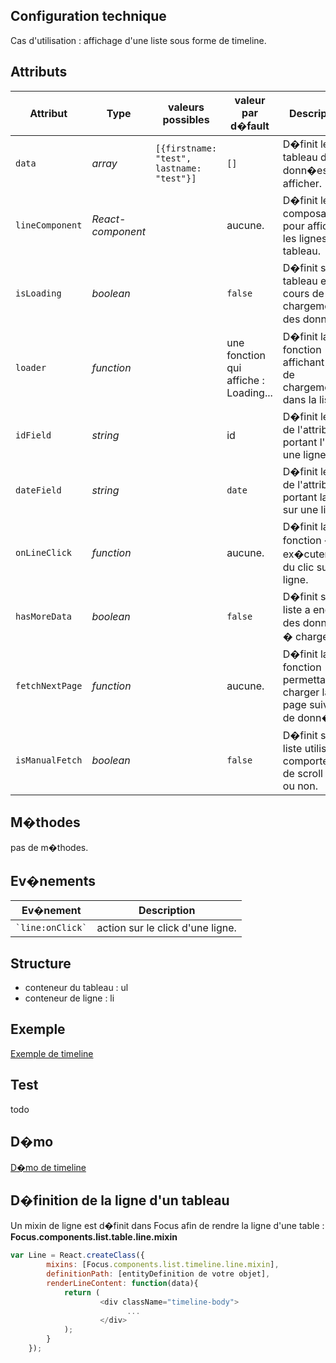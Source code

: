 ## Configuration technique
Cas d'utilisation :
affichage d'une liste sous forme de timeline.

## Attributs
<table>
	<thead>
        <tr>
            <th>Attribut</th>
            <th>Type</th>
            <th>valeurs possibles</th>
            <th>valeur par d�fault</th>
            <th>Description</th>
        </tr>
    </thead>
    <tbody>
        <tr>
            <td><code>data</code></td>
            <td><i>array</i></td>
            <td><code>[{firstname: "test", lastname: "test"}]</code></td>
            <td><code>[]</code></td>
            <td>D�finit le tableau des donn�es � afficher.</td>
        </tr>
        <tr>
            <td><code>lineComponent</code></td>
            <td><i>React-component</i></td>
            <td></td>
            <td>aucune.</td>
            <td>D�finit le composant pour afficher les lignes du tableau.</td>
        </tr>
        <tr>
            <td><code>isLoading</code></td>
            <td><i>boolean</i></td>
            <td></td>
            <td><code>false</code></td>
            <td>D�finit si le tableau est en cours de chargement des donn�es.</td>
        </tr>
        <tr>
            <td><code>loader</code></td>
            <td><i>function</i></td>
            <td></td>
            <td>une fonction qui affiche : Loading...</td>
            <td>D�finit la fonction affichant l'etat de chargement dans la liste</td>
        </tr>
        <tr>
            <td><code>idField</code></td>
            <td><i>string</i></td>
            <td></td>
            <td>id</td>
            <td>D�finit le nom de l'attribut portant l'id sur une ligne.</td>
        </tr>
        <tr>
            <td><code>dateField</code></td>
            <td><i>string</i></td>
            <td></td>
            <td><code>date</code></td>
            <td>D�finit le nom de l'attribut portant la date sur une ligne.</td>
        </tr>
        <tr>
            <td><code>onLineClick</code></td>
            <td><i>function</i></td>
            <td></td>
            <td>aucune.</td>
            <td>D�finit la fonction � ex�cuter lors du clic sur une ligne.</td>
        </tr>
        <tr>
            <td><code>hasMoreData</code></td>
            <td><i>boolean</i></td>
            <td></td>
            <td><code>false</code></td>
            <td>D�finit si la liste a encore des donn�es � charger</td>
        </tr>
        <tr>
            <td><code>fetchNextPage</code></td>
            <td><i>function</i></td>
            <td></td>
            <td>aucune.</td>
            <td>D�finit la fonction permettant de charger la page suivante de donn�es.</td>
        </tr>
        <tr>
            <td><code>isManualFetch</code></td>
            <td><i>boolean</i></td>
            <td></td>
            <td><code>false</code></td>
            <td>D�finit si la liste utilise le comportement de scroll infini ou non.</td>
        </tr>
   </tbody>
</table>

## M�thodes
pas de m�thodes.

## Ev�nements
<table>
	<thead>
		<tr>
          <th>Ev�nement</th>
          <th>Description</th>
      </tr>
    </thead>
    <tbody>
      <tr>
          <td><code>`line:onClick`</code></td>
          <td>action sur le click d'une ligne.</td>
      </tr>
   </tbody>
</table>

## Structure
- conteneur du tableau : ul
- conteneur de ligne : li

## Exemple
[Exemple de timeline](https://github.com/KleeGroup/sagess-components/blob/master/list/timeline/example/index.html)
## Test
todo
## D�mo
[D�mo de timeline](http://kleegroup.github.io/sagess-components/list/timeline/example/)

## D�finition de la ligne d'un tableau
Un mixin de ligne est d�finit dans Focus afin de rendre la ligne d'une table : **Focus.components.list.table.line.mixin**

```javascript
var Line = React.createClass({
        mixins: [Focus.components.list.timeline.line.mixin],
        definitionPath: [entityDefinition de votre objet],
        renderLineContent: function(data){
            return (
                    <div className="timeline-body">
                          ...
                    </div>
            );
        }
    });
```
